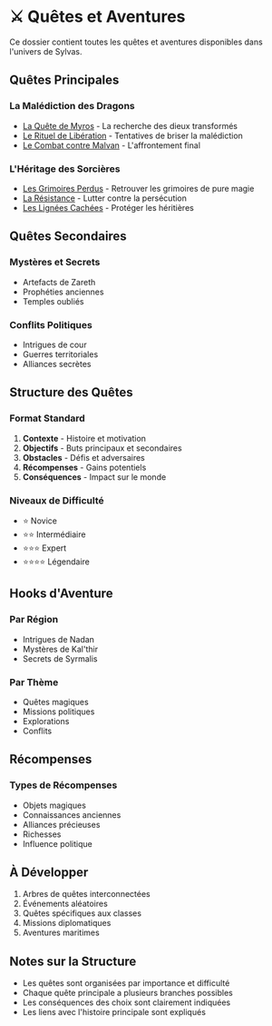 # ⚔️ Quêtes et Aventures

Ce dossier contient toutes les quêtes et aventures disponibles dans l'univers de Sylvas.

## Quêtes Principales

### La Malédiction des Dragons
- [La Quête de Myros](Quests.md#quête-de-myros) - La recherche des dieux transformés
- [Le Rituel de Libération](Quests.md#rituel-de-libération) - Tentatives de briser la malédiction
- [Le Combat contre Malvan](Quests.md#combat-contre-malvan) - L'affrontement final

### L'Héritage des Sorcières
- [Les Grimoires Perdus](Quests.md#grimoires-perdus) - Retrouver les grimoires de pure magie
- [La Résistance](Quests.md#résistance) - Lutter contre la persécution
- [Les Lignées Cachées](Quests.md#lignées-cachées) - Protéger les héritières

## Quêtes Secondaires

### Mystères et Secrets
- Artefacts de Zareth
- Prophéties anciennes
- Temples oubliés

### Conflits Politiques
- Intrigues de cour
- Guerres territoriales
- Alliances secrètes

## Structure des Quêtes

### Format Standard
1. **Contexte** - Histoire et motivation
2. **Objectifs** - Buts principaux et secondaires
3. **Obstacles** - Défis et adversaires
4. **Récompenses** - Gains potentiels
5. **Conséquences** - Impact sur le monde

### Niveaux de Difficulté
- ⭐ Novice
- ⭐⭐ Intermédiaire
- ⭐⭐⭐ Expert
- ⭐⭐⭐⭐ Légendaire

## Hooks d'Aventure

### Par Région
- Intrigues de Nadan
- Mystères de Kal'thir
- Secrets de Syrmalis

### Par Thème
- Quêtes magiques
- Missions politiques
- Explorations
- Conflits

## Récompenses

### Types de Récompenses
- Objets magiques
- Connaissances anciennes
- Alliances précieuses
- Richesses
- Influence politique

## À Développer

1. Arbres de quêtes interconnectées
2. Événements aléatoires
3. Quêtes spécifiques aux classes
4. Missions diplomatiques
5. Aventures maritimes

## Notes sur la Structure

- Les quêtes sont organisées par importance et difficulté
- Chaque quête principale a plusieurs branches possibles
- Les conséquences des choix sont clairement indiquées
- Les liens avec l'histoire principale sont expliqués 